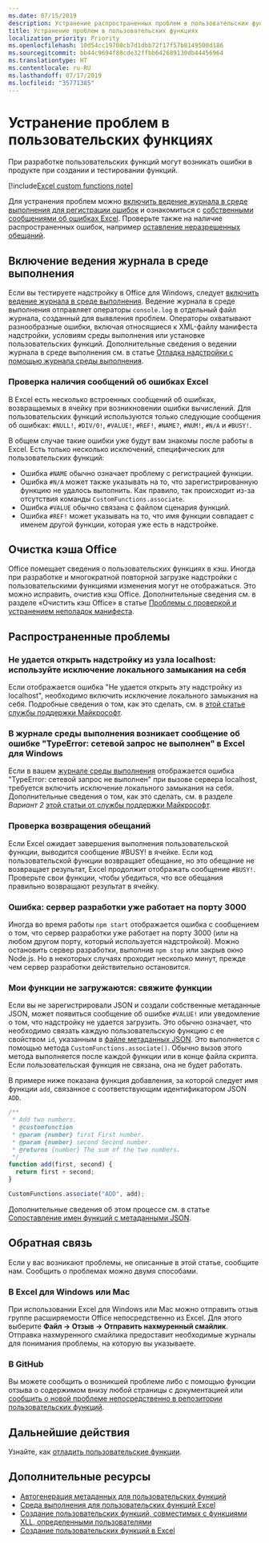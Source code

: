 ```yaml
---
ms.date: 07/15/2019
description: Устранение распространенных проблем в пользовательских функциях Excel.
title: Устранение проблем в пользовательских функциях
localization_priority: Priority
ms.openlocfilehash: 10d54cc19700cb7d1dbb72f17f57b8149500d186
ms.sourcegitcommit: bb44c9694f88cde32ffbb642689130db44456964
ms.translationtype: HT
ms.contentlocale: ru-RU
ms.lasthandoff: 07/17/2019
ms.locfileid: "35771385"
---
```

# <a name="troubleshoot-custom-functions"></a>Устранение проблем в пользовательских функциях

При разработке пользовательских функций могут возникать ошибки в продукте при создании и тестировании функций.

[!include[Excel custom functions note](../includes/excel-custom-functions-note.md)]

Для устранения проблем можно [включить ведение журнала в среде выполнения для регистрации ошибок](#enable-runtime-logging) и ознакомиться с [собственными сообщениями об ошибках Excel](#check-for-excel-error-messages). Проверьте также на наличие распространенных ошибок, например [оставление неразрешенных обещаний](#ensure-promises-return).

## <a name="enable-runtime-logging"></a>Включение ведения журнала в среде выполнения

Если вы тестируете надстройку в Office для Windows, следует [включить ведение журнала в среде выполнения](/office/dev/add-ins/testing/troubleshoot-manifest#use-runtime-logging-to-debug-your-add-in). Ведение журнала в среде выполнения отправляет операторы `console.log` в отдельный файл журнала, созданный для выявления проблем. Операторы охватывают разнообразные ошибки, включая относящиеся к XML-файлу манифеста надстройки, условиям среды выполнения или установке пользовательских функций.  Дополнительные сведения о ведении журнала в среде выполнения см. в статье [Отладка надстройки с помощью журнала среды выполнения](/office/dev/add-ins/testing/troubleshoot-manifest#use-runtime-logging-to-debug-your-add-in).  

### <a name="check-for-excel-error-messages"></a>Проверка наличия сообщений об ошибках Excel

В Excel есть несколько встроенных сообщений об ошибках, возвращаемых в ячейку при возникновении ошибки вычислений. Для пользовательских функций используются только следующие сообщения об ошибках: `#NULL!`, `#DIV/0!`, `#VALUE!`, `#REF!`, `#NAME?`, `#NUM!`, `#N/A` и `#BUSY!`.

В общем случае такие ошибки уже будут вам знакомы после работы в Excel. Есть только несколько исключений, специфических для пользовательских функций:

- Ошибка `#NAME` обычно означает проблему с регистрацией функции.
- Ошибка `#N/A` может также указывать на то, что зарегистрированную функцию не удалось выполнить. Как правило, так происходит из-за отсутствия команды `CustomFunctions.associate`.
- Ошибка `#VALUE` обычно связана с файлом сценария функций.
- Ошибка `#REF!` может указывать на то, что имя функции совпадает с именем другой функции, которая уже есть в надстройке.

## <a name="clear-the-office-cache"></a>Очистка кэша Office

Office помещает сведения о пользовательских функциях в кэш. Иногда при разработке и многократной повторной загрузке надстройки с пользовательскими функциями изменения могут не отображаться. Это можно исправить, очистив кэш Office. Дополнительные сведения см. в разделе «Очистить кэш Office» в статье [Проблемы с проверкой и устранением неполадок манифеста](../testing/troubleshoot-manifest.md#clear-the-office-cache).

## <a name="common-issues"></a>Распространенные проблемы

### <a name="cant-open-add-in-from-localhost-use-a-local-loopback-exception"></a>Не удается открыть надстройку из узла localhost: используйте исключение локального замыкания на себя

Если отображается ошибка "Не удается открыть эту надстройку из localhost", необходимо включить исключение локального замыкания на себя. Подробные сведения о том, как это сделать, см. в [этой статье службы поддержки Майкрософт](https://support.microsoft.com/en-us/help/4490419/local-loopback-exemption-does-not-work).

### <a name="runtime-logging-reports-typeerror-network-request-failed-on-excel-on-windows"></a>В журнале среды выполнения возникает сообщение об ошибке "TypeError: сетевой запрос не выполнен" в Excel для Windows

Если в вашем [журнале среды выполнения](custom-functions-troubleshooting.md#enable-runtime-logging) отображается ошибка "TypeError: сетевой запрос не выполнен" при вызове сервера localhost, требуется включить исключение локального замыкания на себя. Дополнительные сведения о том, как это сделать, см. в разделе *Вариант 2* [этой статьи от службы поддержки Майкрософт](https://support.microsoft.com/en-us/help/4490419/local-loopback-exemption-does-not-work).

### <a name="ensure-promises-return"></a>Проверка возвращения обещаний

Если Excel ожидает завершения выполнения пользовательской функции, выводится сообщение #BUSY! в ячейке. Если код пользовательской функции возвращает обещание, но это обещание не возвращает результат, Excel продолжит отображать сообщение `#BUSY!`. Проверьте свои функции, чтобы убедиться, что все обещания правильно возвращают результат в ячейку.

### <a name="error-the-dev-server-is-already-running-on-port-3000"></a>Ошибка: сервер разработки уже работает на порту 3000

Иногда во время работы `npm start` отображается ошибка с сообщением о том, что сервер разработки уже работает на порту 3000 (или на любом другом порту, который используется надстройкой). Можно остановить сервер разработки, выполнив `npm stop` или закрыв окно Node.js. Но в некоторых случаях проходит несколько минут, прежде чем сервер разработки действительно остановится.

### <a name="my-functions-wont-load-associate-functions"></a>Мои функции не загружаются: свяжите функции

Если вы не зарегистрировали JSON и создали собственные метаданные JSON, может появиться сообщение об ошибке `#VALUE!` или уведомление о том, что надстройку не удается загрузить. Это обычно означает, что необходимо связать каждую пользовательскую функцию с ее свойством `id`, указанным в [файле метаданных JSON](custom-functions-json.md). Это выполняется с помощью метода `CustomFunctions.associate()`. Обычно вызов этого метода выполняется после каждой функции или в конце файла скрипта. Если пользовательская функция не связана, она не будет работать.

В примере ниже показана функция добавления, за которой следует имя функции `add`, связанное с соответствующим идентификатором JSON `ADD`.

```js
/**
 * Add two numbers.
 * @customfunction
 * @param {number} first First number.
 * @param {number} second Second number.
 * @returns {number} The sum of the two numbers.
 */
function add(first, second) {
  return first + second;
}

CustomFunctions.associate("ADD", add);
```

Дополнительные сведения об этом процессе см. в статье [Сопоставление имен функций с метаданными JSON](/office/dev/add-ins/excel/custom-functions-json#associating-function-names-with-json-metadata).

## <a name="reporting-feedback"></a>Обратная связь

Если у вас возникают проблемы, не описанные в этой статье, сообщите нам. Сообщить о проблемах можно двумя способами.

### <a name="in-excel-on-windows-or-mac"></a>В Excel для Windows или Mac

При использовании Excel для Windows или Mac можно отправить отзыв группе расширяемости Office непосредственно из Excel. Для этого выберите **Файл -> Отзыв -> Отправить нахмуренный смайлик**. Отправка нахмуренного смайлика предоставит необходимые журналы для понимания проблемы, на которую вы указываете.

### <a name="in-github"></a>В GitHub

Вы можете сообщить о возникшей проблеме либо с помощью функции отзыва о содержимом внизу любой страницы с документацией или [сообщить о новой проблеме непосредственно в репозитории пользовательских функций](https://github.com/OfficeDev/Excel-Custom-Functions/issues).

## <a name="next-steps"></a>Дальнейшие действия
Узнайте, как [отладить пользовательские функции](custom-functions-debugging.md).

## <a name="see-also"></a>Дополнительные ресурсы

* [Автогенерация метаданных для пользовательских функций](custom-functions-json-autogeneration.md)
* [Среда выполнения для пользовательских функций Excel](custom-functions-runtime.md)
* [Создание пользовательских функций, совместимых с функциями XLL, определенными пользователями](make-custom-functions-compatible-with-xll-udf.md)
* [Создание пользовательских функций в Excel](custom-functions-overview.md)
